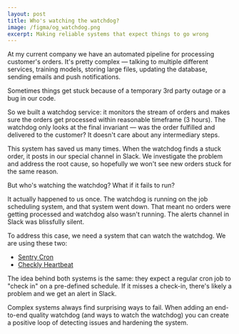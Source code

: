 ```yaml
---
layout: post
title: Who's watching the watchdog?
image: /figma/og_watchdog.png
excerpt: Making reliable systems that expect things to go wrong
---
```


At my current company we have an automated pipeline for processing customer's orders. It's pretty complex — talking to multiple different services, training models, storing large files, updating the database, sending emails and push notifications.

Sometimes things get stuck because of a temporary 3rd party outage or a bug in our code.

So we built a watchdog service: it monitors the stream of orders and makes sure the orders get processed within reasonable timeframe (3 hours). The watchdog only looks at the final invariant — was the order fulfilled and delivered to the customer? It doesn't care about any intermediary steps.

This system has saved us many times. When the watchdog finds a stuck order, it posts in our special channel in Slack. We investigate the problem and address the root cause, so hopefully we won't see new orders stuck for the same reason.

But who's watching the watchdog? What if it fails to run?

It actually happened to us once. The watchdog is running on the job scheduling system, and that system went down. That meant no orders were getting processed and watchdog also wasn't running. The alerts channel in Slack was blissfully silent.

To address this case, we need a system that can watch the watchdog. We are using these two:

- [Sentry Cron](https://docs.sentry.io/product/crons/)
- [Checkly Heartbeat](https://www.checklyhq.com/blog/heartbeat-monitoring-with-checkly/)

The idea behind both systems is the same: they expect a regular cron job to "check in" on a pre-defined schedule. If it misses a check-in, there's likely a problem and we get an alert in Slack.

Complex systems always find surprising ways to fail. When adding an end-to-end quality watchdog (and ways to watch the watchdog) you can create a positive loop of detecting issues and hardening the system.
